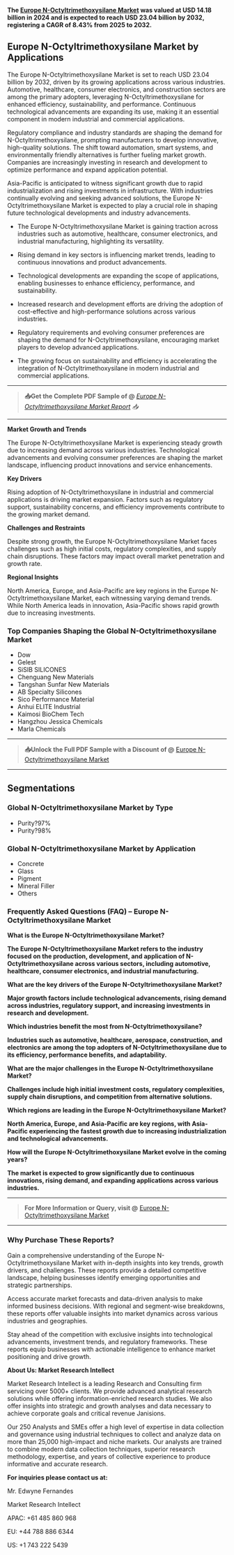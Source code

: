 <p><strong>The <a href="https://www.marketresearchintellect.com/download-sample/?rid=946049&amp;utm_source=Pulse-April-Europe&amp;utm_medium=852">Europe N-Octyltrimethoxysilane Market</a> was valued at USD 14.18 billion in 2024 and is expected to reach USD 23.04 billion by 2032, registering a CAGR of 8.43% from 2025 to 2032.</strong></p><h2>Europe N-Octyltrimethoxysilane Market by Applications&nbsp;</h2><p><p>The Europe N-Octyltrimethoxysilane Market is set to reach USD 23.04 billion by 2032, driven by its growing applications across various industries. Automotive, healthcare, consumer electronics, and construction sectors are among the primary adopters, leveraging N-Octyltrimethoxysilane for enhanced efficiency, sustainability, and performance. Continuous technological advancements are expanding its use, making it an essential component in modern industrial and commercial applications.</p><p>Regulatory compliance and industry standards are shaping the demand for N-Octyltrimethoxysilane, prompting manufacturers to develop innovative, high-quality solutions. The shift toward automation, smart systems, and environmentally friendly alternatives is further fueling market growth. Companies are increasingly investing in research and development to optimize performance and expand application potential.</p><p>Asia-Pacific is anticipated to witness significant growth due to rapid industrialization and rising investments in infrastructure. With industries continually evolving and seeking advanced solutions, the Europe N-Octyltrimethoxysilane Market is expected to play a crucial role in shaping future technological developments and industry advancements.</p></p><ul><li><p>The Europe N-Octyltrimethoxysilane Market is gaining traction across industries such as automotive, healthcare, consumer electronics, and industrial manufacturing, highlighting its versatility.</p></li><li><p>Rising demand in key sectors is influencing market trends, leading to continuous innovations and product advancements.</p></li><li><p>Technological developments are expanding the scope of applications, enabling businesses to enhance efficiency, performance, and sustainability.</p></li><li><p>Increased research and development efforts are driving the adoption of cost-effective and high-performance solutions across various industries.</p></li><li><p>Regulatory requirements and evolving consumer preferences are shaping the demand for N-Octyltrimethoxysilane, encouraging market players to develop advanced applications.</p></li><li><p>The growing focus on sustainability and efficiency is accelerating the integration of N-Octyltrimethoxysilane in modern industrial and commercial applications.</p></li></ul><hr /><blockquote><p><strong><span class="font-[700]">📥Get the Complete PDF Sample of @ </span></strong><em><span class="font-[700]"><a href="https://www.marketresearchintellect.com/download-sample/?rid=946049&amp;utm_source=Pulse-April-Europe&amp;utm_medium=852" target="_blank" data-tracking-control-name="article-ssr-frontend-pulse_little-text-block" data-tracking-will-navigate="" data-test-link="">Europe N-Octyltrimethoxysilane Market Report</a>&nbsp;📥</span></em></p></blockquote><hr /><p class="" data-start="77" data-end="360"><strong data-start="77" data-end="105">Market Growth and Trends</strong></p><p class="" data-start="77" data-end="360">The Europe N-Octyltrimethoxysilane Market is experiencing steady growth due to increasing demand across various industries. Technological advancements and evolving consumer preferences are shaping the market landscape, influencing product innovations and service enhancements.</p><p class="" data-start="362" data-end="606"><strong data-start="362" data-end="377">Key Drivers</strong></p><p class="" data-start="362" data-end="606">Rising adoption of N-Octyltrimethoxysilane in industrial and commercial applications is driving market expansion. Factors such as regulatory support, sustainability concerns, and efficiency improvements contribute to the growing market demand.</p><p class="" data-start="608" data-end="849"><strong data-start="608" data-end="637">Challenges and Restraints</strong></p><p class="" data-start="608" data-end="849">Despite strong growth, the Europe N-Octyltrimethoxysilane Market faces challenges such as high initial costs, regulatory complexities, and supply chain disruptions. These factors may impact overall market penetration and growth rate.</p><p class="" data-start="851" data-end="1095"><strong data-start="851" data-end="872">Regional Insights</strong></p><p class="" data-start="851" data-end="1095">North America, Europe, and Asia-Pacific are key regions in the Europe N-Octyltrimethoxysilane Market, each witnessing varying demand trends. While North America leads in innovation, Asia-Pacific shows rapid growth due to increasing investments.</p><p><h3>Top Companies Shaping the Global N-Octyltrimethoxysilane Market </h3><ul><li>Dow</li><li>Gelest</li><li>SiSIB SILICONES</li><li>Chenguang New Materials</li><li>Tangshan Sunfar New Materials</li><li>AB Specialty Silicones</li><li>Sico Performance Material</li><li>Anhui ELITE Industrial</li><li>Kaimosi BioChem Tech</li><li>Hangzhou Jessica Chemicals</li><li>Marla Chemicals</li></ul></p><hr /><blockquote><p><strong>📥Unlock the Full PDF Sample with a Discount of @</strong> <a href="https://www.marketresearchintellect.com/ask-for-discount/?rid=946049&amp;utm_source=Pulse-April-Europe&amp;utm_medium=852">Europe N-Octyltrimethoxysilane Market</a></p></blockquote><hr /><p><h2>Segmentations</h2><h3>Global N-Octyltrimethoxysilane Market by Type</h3><ul><li>Purity?97%</li><li>Purity?98%</li></ul><h3>Global N-Octyltrimethoxysilane Market by Application</h3><ul><li>Concrete</li><li>Glass</li><li>Pigment</li><li>Mineral Filler</li><li>Others</li></ul></p><h3><strong>Frequently Asked Questions (FAQ) &ndash; Europe N-Octyltrimethoxysilane Market</strong></h3><p><strong>What is the Europe N-Octyltrimethoxysilane Market?</strong></p><p><strong>The Europe N-Octyltrimethoxysilane Market refers to the industry focused on the production, development, and application of N-Octyltrimethoxysilane across various sectors, including automotive, healthcare, consumer electronics, and industrial manufacturing.</strong></p><p><strong>What are the key drivers of the Europe N-Octyltrimethoxysilane Market?</strong></p><p><strong>Major growth factors include technological advancements, rising demand across industries, regulatory support, and increasing investments in research and development.</strong></p><p><strong>Which industries benefit the most from N-Octyltrimethoxysilane?</strong></p><p><strong>Industries such as automotive, healthcare, aerospace, construction, and electronics are among the top adopters of N-Octyltrimethoxysilane due to its efficiency, performance benefits, and adaptability.</strong></p><p><strong>What are the major challenges in the Europe N-Octyltrimethoxysilane Market?</strong></p><p><strong>Challenges include high initial investment costs, regulatory complexities, supply chain disruptions, and competition from alternative solutions.</strong></p><p><strong>Which regions are leading in the Europe N-Octyltrimethoxysilane Market?</strong></p><p><strong>North America, Europe, and Asia-Pacific are key regions, with Asia-Pacific experiencing the fastest growth due to increasing industrialization and technological advancements.</strong></p><p><strong>How will the Europe N-Octyltrimethoxysilane Market evolve in the coming years?</strong></p><p><strong>The market is expected to grow significantly due to continuous innovations, rising demand, and expanding applications across various industries.</strong></p><hr /><blockquote><p><span class="font-[700]"><strong>For More Information or Query, visit&nbsp;@</strong>&nbsp;</span><span class="font-[700]"><a href="https://www.marketresearchintellect.com/product/global-n-octyltrimethoxysilane-market/?utm_source=Linkedin&utm_medium=852" target="_blank" data-tracking-control-name="article-ssr-frontend-pulse_little-text-block" data-tracking-will-navigate="" data-test-link="">Europe N-Octyltrimethoxysilane Market</a></span></p></blockquote><hr /><h3><strong data-start="0" data-end="31">Why Purchase These Reports?</strong></h3><p class="" data-start="35" data-end="297">Gain a comprehensive understanding of the Europe N-Octyltrimethoxysilane Market with in-depth insights into key trends, growth drivers, and challenges. These reports provide a detailed competitive landscape, helping businesses identify emerging opportunities and strategic partnerships.</p><p class="" data-start="299" data-end="540">Access accurate market forecasts and data-driven analysis to make informed business decisions. With regional and segment-wise breakdowns, these reports offer valuable insights into market dynamics across various industries and geographies.</p><p class="" data-start="542" data-end="784">Stay ahead of the competition with exclusive insights into technological advancements, investment trends, and regulatory frameworks. These reports equip businesses with actionable intelligence to enhance market positioning and drive growth.</p><p><strong><span class="font-[700]">About Us: Market Research Intellect</span></strong></p><p><span class="">Market Research Intellect is a leading Research and Consulting firm servicing over 5000+ clients. We provide advanced analytical research solutions while offering information-enriched research studies.&nbsp;</span>We also offer insights into strategic and growth analyses and data necessary to achieve corporate goals and critical revenue Janisions.</p><p><span class="">Our 250 Analysts and SMEs offer a high level of expertise in data collection and governance using industrial techniques to collect and analyze data on more than 25,000 high-impact and niche markets. Our analysts are trained to combine modern data collection techniques, superior research methodology, expertise, and years of collective experience to produce informative and accurate research.</span></p><p><strong>For inquiries please contact us at:</strong></p><p>Mr. Edwyne Fernandes</p><p>Market Research Intellect</p><p>APAC: +61 485 860 968</p><p>EU: +44 788 886 6344</p><p>US: +1 743 222 5439</p>